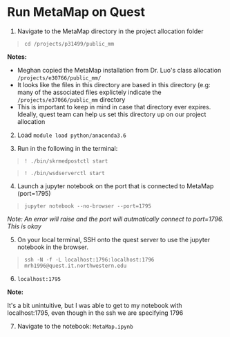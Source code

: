 # Run MetaMap on Quest

1. Navigate to the MetaMap directory in the project allocation folder

> `cd /projects/p31499/public_mm`

**Notes:** 
* Meghan copied the MetaMap installation from Dr. Luo's class allocation `/projects/e30766/public_mm/`
* It looks like the files in this directory are based in this directory (e.g: many of the associated files explictely indicate the `/projects/e37066/public_mm` directory
* This is important to keep in mind in case that directory ever expires. Ideally, quest team can help us set this directory up on our project allocation

2. Load `module load python/anaconda3.6`

3. Run in the following in the terminal:

> `! ./bin/skrmedpostctl start`

> `! ./bin/wsdserverctl start`

4. Launch a jupyter notebook on the port that is connected to MetaMap (port=1795)

> `jupyter notebook --no-browser --port=1795`

*Note: An error will raise and the port will autmatically connect to port=1796. This is okay*

5. On your local terminal, SSH onto the quest server to use the jupyter notebook in the browser.

> `ssh -N -f -L localhost:1796:localhost:1796 mrh1996@quest.it.northwestern.edu`

6. `localhost:1795`

**Note:**

It's a bit unintuitive, but I was able to get to my notebook with localhost:1795, even though in the ssh we are specifying 1796

7. Navigate to the notebook: `MetaMap.ipynb`

